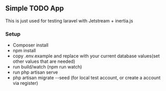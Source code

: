 ## Simple TODO App

This is just used for testing laravel with Jetstream + inertia.js

### Setup

-   Composer install
-   npm install
-   copy .env.example and replace with your current database values(set other values that are needed)
-   run build/watch (npm run watch)
-   run php artisan serve
-   php artisan migrate --seed (for local test account, or create a account via register)
